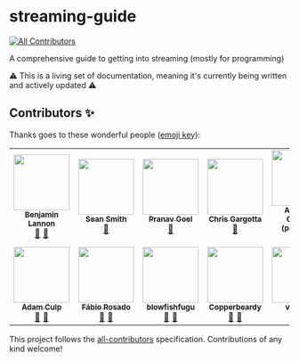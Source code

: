 # streaming-guide
<!-- ALL-CONTRIBUTORS-BADGE:START - Do not remove or modify this section -->
[![All Contributors](https://img.shields.io/badge/all_contributors-12-orange.svg?style=flat-square)](#contributors-)
<!-- ALL-CONTRIBUTORS-BADGE:END -->
A comprehensive guide to getting into streaming (mostly for programming)
<br>

⚠ This is a living set of documentation, meaning it's currently being written and actively updated ⚠




## Contributors ✨

Thanks goes to these wonderful people ([emoji key](https://allcontributors.org/docs/en/emoji-key)):

<!-- ALL-CONTRIBUTORS-LIST:START - Do not remove or modify this section -->
<!-- prettier-ignore-start -->
<!-- markdownlint-disable -->
<table>
  <tr>
    <td align="center"><a href="https://lannonbr.com"><img src="https://avatars2.githubusercontent.com/u/3685876?v=4" width="100px;" alt=""/><br /><sub><b>Benjamin Lannon</b></sub></a><br /><a href="#ideas-lannonbr" title="Ideas, Planning, & Feedback">🤔</a> <a href="https://github.com/clarkio/streaming-guide/commits?author=lannonbr" title="Documentation">📖</a></td>
    <td align="center"><a href="https://wwsean08.com"><img src="https://avatars1.githubusercontent.com/u/839261?v=4" width="100px;" alt=""/><br /><sub><b>Sean Smith</b></sub></a><br /><a href="https://github.com/clarkio/streaming-guide/commits?author=wwsean08" title="Documentation">📖</a></td>
    <td align="center"><a href="https://github.com/Pranav-29"><img src="https://avatars3.githubusercontent.com/u/48860494?v=4" width="100px;" alt=""/><br /><sub><b>Pranav Goel</b></sub></a><br /><a href="https://github.com/clarkio/streaming-guide/commits?author=pranav-29" title="Documentation">📖</a></td>
    <td align="center"><a href="https://toefrog.github.io/Blog/"><img src="https://avatars0.githubusercontent.com/u/1122675?v=4" width="100px;" alt=""/><br /><sub><b>Chris Gargotta</b></sub></a><br /><a href="https://github.com/clarkio/streaming-guide/commits?author=toefrog" title="Documentation">📖</a></td>
    <td align="center"><a href="https://github.com/parithon"><img src="https://avatars3.githubusercontent.com/u/8602418?v=4" width="100px;" alt=""/><br /><sub><b>Anthony Conrad (parithon)</b></sub></a><br /><a href="#ideas-parithon" title="Ideas, Planning, & Feedback">🤔</a> <a href="https://github.com/clarkio/streaming-guide/commits?author=parithon" title="Documentation">📖</a></td>
    <td align="center"><a href="https://github.com/quakerpunk"><img src="https://avatars1.githubusercontent.com/u/608073?v=4" width="100px;" alt=""/><br /><sub><b>quakerpunk</b></sub></a><br /><a href="#ideas-quakerpunk" title="Ideas, Planning, & Feedback">🤔</a> <a href="https://github.com/clarkio/streaming-guide/commits?author=quakerpunk" title="Documentation">📖</a></td>
    <td align="center"><a href="http://jeanfelis.me"><img src="https://avatars0.githubusercontent.com/u/1755639?v=4" width="100px;" alt=""/><br /><sub><b>Jean Felisme</b></sub></a><br /><a href="#ideas-jfeliweb" title="Ideas, Planning, & Feedback">🤔</a> <a href="https://github.com/clarkio/streaming-guide/commits?author=jfeliweb" title="Documentation">📖</a></td>
  </tr>
  <tr>
    <td align="center"><a href="https://www.geekyboy.com"><img src="https://avatars0.githubusercontent.com/u/284451?v=4" width="100px;" alt=""/><br /><sub><b>Adam Culp</b></sub></a><br /><a href="#ideas-adamculp" title="Ideas, Planning, & Feedback">🤔</a> <a href="https://github.com/clarkio/streaming-guide/commits?author=adamculp" title="Documentation">📖</a></td>
    <td align="center"><a href="https://fabiorosado.dev"><img src="https://avatars0.githubusercontent.com/u/3131401?v=4" width="100px;" alt=""/><br /><sub><b>Fábio Rosado</b></sub></a><br /><a href="#ideas-FabioRosado" title="Ideas, Planning, & Feedback">🤔</a> <a href="https://github.com/clarkio/streaming-guide/commits?author=FabioRosado" title="Documentation">📖</a></td>
    <td align="center"><a href="https://github.com/blowfishfugu"><img src="https://avatars2.githubusercontent.com/u/47995334?v=4" width="100px;" alt=""/><br /><sub><b>blowfishfugu</b></sub></a><br /><a href="#ideas-blowfishfugu" title="Ideas, Planning, & Feedback">🤔</a> <a href="https://github.com/clarkio/streaming-guide/commits?author=blowfishfugu" title="Documentation">📖</a></td>
    <td align="center"><a href="https://www.twitch.tv/copperbeardy"><img src="https://avatars0.githubusercontent.com/u/53055058?v=4" width="100px;" alt=""/><br /><sub><b>Copperbeardy</b></sub></a><br /><a href="#ideas-copperbeardytwitch" title="Ideas, Planning, & Feedback">🤔</a> <a href="https://github.com/clarkio/streaming-guide/commits?author=copperbeardytwitch" title="Documentation">📖</a></td>
    <td align="center"><a href="https://vaibhavchatarkar.com"><img src="https://avatars1.githubusercontent.com/u/1468518?v=4" width="100px;" alt=""/><br /><sub><b>vaibhav</b></sub></a><br /><a href="#ideas-da-vaibhav" title="Ideas, Planning, & Feedback">🤔</a> <a href="https://github.com/clarkio/streaming-guide/commits?author=da-vaibhav" title="Documentation">📖</a></td>
  </tr>
</table>

<!-- markdownlint-enable -->
<!-- prettier-ignore-end -->
<!-- ALL-CONTRIBUTORS-LIST:END -->

This project follows the [all-contributors](https://github.com/all-contributors/all-contributors) specification. Contributions of any kind welcome!
